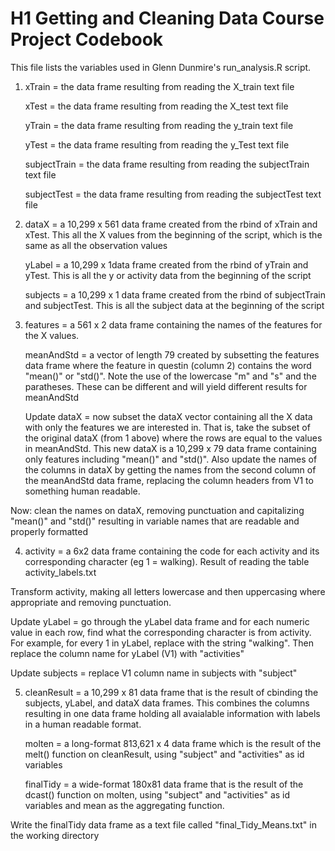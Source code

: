 # H1 Getting and Cleaning Data Course Project Codebook

This file lists the variables used in Glenn Dunmire's run_analysis.R script. 

1. xTrain = the data frame resulting from reading the X_train text file

   xTest = the data frame resulting from reading the X_test text file

   yTrain = the data frame resulting from reading the y_train text file

   yTest = the data frame resulting from reading the y_Test text file

   subjectTrain = the data frame resulting from reading the subjectTrain text file

   subjectTest = the data frame resulting from reading the subjectTest text file


2. dataX = a 10,299 x 561 data frame created from the rbind of xTrain and xTest. This all the X values from the beginning of the script, which is the same as all the observation values

   yLabel = a 10,299 x 1data frame created from the rbind of yTrain and yTest. This is all the y or activity data from the beginning of the script

   subjects = a 10,299 x 1 data frame created from the rbind of subjectTrain and subjectTest. This is all the subject data at the beginning of the script 

3. features = a 561 x 2 data frame containing the names of the features for the X values. 

   meanAndStd = a vector of length 79 created by subsetting the features data frame where the feature in questin (column 2) contains the word "mean()" or "std()". Note the use of the lowercase "m" and "s" and the paratheses. These can be different and will yield different results for meanAndStd

   Update dataX = now subset the dataX vector containing all the X data with only the features we are interested in. That is, take the subset of the original dataX (from 1 above) where the rows are equal to the values in meanAndStd. This new dataX is a 10,299 x 79 data frame containing only features including "mean()" and "std()". Also update the names of the columns in dataX by getting the names from the second column of the meanAndStd data frame, replacing the column headers from V1 to something human readable. 

Now: clean the names on dataX, removing punctuation and capitalizing "mean()" and "std()" resulting in variable names that are readable and properly formatted

4. activity = a 6x2 data frame containing the code for each activity and its corresponding character (eg 1 = walking). Result of reading the table activity_labels.txt

Transform activity, making all letters lowercase and then uppercasing where appropriate and removing punctuation. 

   Update yLabel = go through the yLabel data frame and for each numeric value in each row, find what the corresponding character is from activity. For example, for every 1 in yLabel, replace with the string "walking". Then replace the column name for yLabel (V1) with "activities"

   Update subjects = replace V1 column name in subjects with "subject"

5. cleanResult = a 10,299 x 81 data frame that is the result of cbinding the subjects, yLabel, and dataX data frames. This combines the columns resulting in one data frame holding all avaialable information with labels in a human readable format. 

   molten = a long-format 813,621 x 4 data frame which is the result of the melt() function on cleanResult, using "subject" and "activities" as id variables

   finalTidy = a wide-format 180x81 data frame that is the result of the dcast() function on molten, using "subject" and "activities" as id variables and mean as the aggregating function. 

Write the finalTidy data frame as a text file called "final_Tidy_Means.txt" in the working directory  


